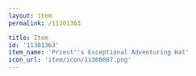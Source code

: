 ```yaml
---
layout: item
permalink: /11301363

title: Item
id: '11301363'
item_name: 'Priest''s Exceptional Adventuring Hat'
icon_url: 'item/icon/11300087.png'
---
```

